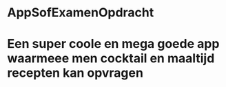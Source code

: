 # AppSofExamenOpdracht
# Een super coole en mega goede app waarmeee men cocktail en maaltijd recepten kan opvragen
